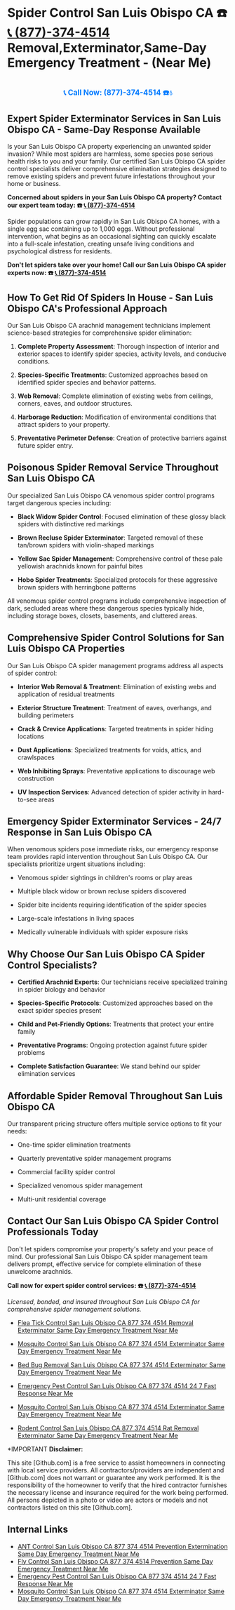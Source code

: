# Spider Control San Luis Obispo CA ☎️ [📞 (877)-374-4514](https://pest-control-4514.netlify.app) Removal,Exterminator,Same-Day Emergency Treatment - (Near Me)
# 

<p align="center" style="font-size: 1.2em; font-weight: bold; margin: 20px 0;">
  <a href="https://pest-control-4514.netlify.app" target="_blank" style="color: #007BFF; text-decoration: none;">📞 Call Now: (877)-374-4514 ☎️💧</a>
</p>

## Expert Spider Exterminator Services in San Luis Obispo CA - Same-Day Response Available

Is your San Luis Obispo CA property experiencing an unwanted spider invasion? While most spiders are harmless, some species pose serious health risks to you and your family. Our certified San Luis Obispo CA spider control specialists deliver comprehensive elimination strategies designed to remove existing spiders and prevent future infestations throughout your home or business.

**Concerned about spiders in your San Luis Obispo CA property? Contact our expert team today: ☎️ [📞 (877)-374-4514](https://pest-control-4514.netlify.app)**

Spider populations can grow rapidly in San Luis Obispo CA homes, with a single egg sac containing up to 1,000 eggs. Without professional intervention, what begins as an occasional sighting can quickly escalate into a full-scale infestation, creating unsafe living conditions and psychological distress for residents.

**Don't let spiders take over your home! Call our San Luis Obispo CA spider experts now: ☎️ [📞 (877)-374-4514](https://pest-control-4514.netlify.app)**

## How To Get Rid Of Spiders In House - San Luis Obispo CA's Professional Approach

Our San Luis Obispo CA arachnid management technicians implement science-based strategies for comprehensive spider elimination:

1. **Complete Property Assessment**: Thorough inspection of interior and exterior spaces to identify spider species, activity levels, and conducive conditions.

2. **Species-Specific Treatments**: Customized approaches based on identified spider species and behavior patterns.

3. **Web Removal**: Complete elimination of existing webs from ceilings, corners, eaves, and outdoor structures.

4. **Harborage Reduction**: Modification of environmental conditions that attract spiders to your property.

5. **Preventative Perimeter Defense**: Creation of protective barriers against future spider entry.

## Poisonous Spider Removal Service Throughout San Luis Obispo CA

Our specialized San Luis Obispo CA venomous spider control programs target dangerous species including:

- **Black Widow Spider Control**: Focused elimination of these glossy black spiders with distinctive red markings

- **Brown Recluse Spider Exterminator**: Targeted removal of these tan/brown spiders with violin-shaped markings

- **Yellow Sac Spider Management**: Comprehensive control of these pale yellowish arachnids known for painful bites

- **Hobo Spider Treatments**: Specialized protocols for these aggressive brown spiders with herringbone patterns

All venomous spider control programs include comprehensive inspection of dark, secluded areas where these dangerous species typically hide, including storage boxes, closets, basements, and cluttered areas.

## Comprehensive Spider Control Solutions for San Luis Obispo CA Properties

Our San Luis Obispo CA spider management programs address all aspects of spider control:

- **Interior Web Removal & Treatment**: Elimination of existing webs and application of residual treatments

- **Exterior Structure Treatment**: Treatment of eaves, overhangs, and building perimeters

- **Crack & Crevice Applications**: Targeted treatments in spider hiding locations

- **Dust Applications**: Specialized treatments for voids, attics, and crawlspaces

- **Web Inhibiting Sprays**: Preventative applications to discourage web construction

- **UV Inspection Services**: Advanced detection of spider activity in hard-to-see areas

## Emergency Spider Exterminator Services - 24/7 Response in San Luis Obispo CA

When venomous spiders pose immediate risks, our emergency response team provides rapid intervention throughout San Luis Obispo CA. Our specialists prioritize urgent situations including:

- Venomous spider sightings in children's rooms or play areas

- Multiple black widow or brown recluse spiders discovered

- Spider bite incidents requiring identification of the spider species

- Large-scale infestations in living spaces

- Medically vulnerable individuals with spider exposure risks

## Why Choose Our San Luis Obispo CA Spider Control Specialists?

- **Certified Arachnid Experts**: Our technicians receive specialized training in spider biology and behavior

- **Species-Specific Protocols**: Customized approaches based on the exact spider species present

- **Child and Pet-Friendly Options**: Treatments that protect your entire family

- **Preventative Programs**: Ongoing protection against future spider problems

- **Complete Satisfaction Guarantee**: We stand behind our spider elimination services

## Affordable Spider Removal Throughout San Luis Obispo CA

Our transparent pricing structure offers multiple service options to fit your needs:

- One-time spider elimination treatments

- Quarterly preventative spider management programs

- Commercial facility spider control

- Specialized venomous spider management

- Multi-unit residential coverage

## Contact Our San Luis Obispo CA Spider Control Professionals Today

Don't let spiders compromise your property's safety and your peace of mind. Our professional San Luis Obispo CA spider management team delivers prompt, effective service for complete elimination of these unwelcome arachnids.

**Call now for expert spider control services: ☎️ [📞 (877)-374-4514](https://pest-control-4514.netlify.app)**

*Licensed, bonded, and insured throughout San Luis Obispo CA for comprehensive spider management solutions.*


- [Flea Tick Control San Luis Obispo CA 877 374 4514 Removal Exterminator Same Day Emergency Treatment Near Me](https://github.com/allyoucaneatsushiin/pest-control/blob/main/Flea-Tick-Control-San-Luis-Obispo-CA-877-374-4514-Removal-Exterminator-Same-Day-Emergency-Treatment-Near-Me.md)
- [Mosquito Control San Luis Obispo CA 877 374 4514 Exterminator Same Day Emergency Treatment Near Me](https://github.com/allyoucaneatsushiin/pest-control/blob/main/Mosquito-Control-San-Luis-Obispo-CA-877-374-4514-Exterminator-Same-Day-Emergency-Treatment-Near-Me.md)
- [Bed Bug Removal San Luis Obispo CA 877 374 4514 Exterminator Same Day Emergency Treatment Near Me](https://github.com/allyoucaneatsushiin/pest-control/blob/main/Bed-Bug-Removal-San-Luis-Obispo-CA-877-374-4514-Exterminator-Same-Day-Emergency-Treatment-Near-Me.md)


- [Emergency Pest Control San Luis Obispo CA 877 374 4514 24 7 Fast Response Near Me](https://github.com/allyoucaneatsushiin/pest-control/blob/main/Emergency-Pest-Control-San-Luis-Obispo-CA-877-374-4514-24-7-Fast-Response-Near-Me.md)
- [Mosquito Control San Luis Obispo CA 877 374 4514 Exterminator Same Day Emergency Treatment Near Me](https://github.com/allyoucaneatsushiin/pest-control/blob/main/Mosquito-Control-San-Luis-Obispo-CA-877-374-4514-Exterminator-Same-Day-Emergency-Treatment-Near-Me.md)
- [Rodent Control San Luis Obispo CA 877 374 4514 Rat Removal Exterminator Same Day Emergency Treatment Near Me](https://github.com/allyoucaneatsushiin/pest-control/blob/main/Rodent-Control-San-Luis-Obispo-CA-877-374-4514-Rat-Removal-Exterminator-Same-Day-Emergency-Treatment-Near-Me.md)


*IMPORTANT **Disclaimer:**  

This site [Github.com] is a free service to assist homeowners in connecting with local service providers. All contractors/providers are independent and [Github.com] does not warrant or guarantee any work performed. It is the responsibility of the homeowner to verify that the hired contractor furnishes the necessary license and insurance required for the work being performed. All persons depicted in a photo or video are actors or models and not contractors listed on this site [Github.com].


## Internal Links
- [ANT Control San Luis Obispo CA 877 374 4514 Prevention Extermination Same Day Emergency Treatment Near Me](https://github.com/allyoucaneatsushiin/pest-control/blob/main/ANT-Control-San-Luis-Obispo-CA-877-374-4514-Prevention-Extermination-Same-Day-Emergency-Treatment-Near-Me.md)
- [Fly Control San Luis Obispo CA 877 374 4514 Prevention Same Day Emergency Treatment Near Me](https://github.com/allyoucaneatsushiin/pest-control/blob/main/Fly-Control-San-Luis-Obispo-CA-877-374-4514-Prevention-Same-Day-Emergency-Treatment-Near-Me.md)
- [Emergency Pest Control San Luis Obispo CA 877 374 4514 24 7 Fast Response Near Me](https://github.com/allyoucaneatsushiin/pest-control/blob/main/Emergency-Pest-Control-San-Luis-Obispo-CA-877-374-4514-24-7-Fast-Response-Near-Me.md)
- [Mosquito Control San Luis Obispo CA 877 374 4514 Exterminator Same Day Emergency Treatment Near Me](https://github.com/allyoucaneatsushiin/pest-control/blob/main/Mosquito-Control-San-Luis-Obispo-CA-877-374-4514-Exterminator-Same-Day-Emergency-Treatment-Near-Me.md)
